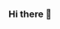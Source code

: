 ### Hi there 👋

<!--
**JoacoTrovato/JoacoTrovato** is a ✨ _special_ ✨ repository because its `README.md` (this file) appears on your GitHub profile.

### I'm a Young Man, Developer and Teacher !!!

- 🔭 I just finished my first Full Stack course!
- 🌱 I’m currently learning TypeScript
- 👯 I’m looking to work in an innovative and challenging team
- 🤔 I’m looking for help with ...
- ⚡ Fun fact: I love stand up, I practice Weightlifting and study more programming technologies


### 📫 How to reach me: ...
